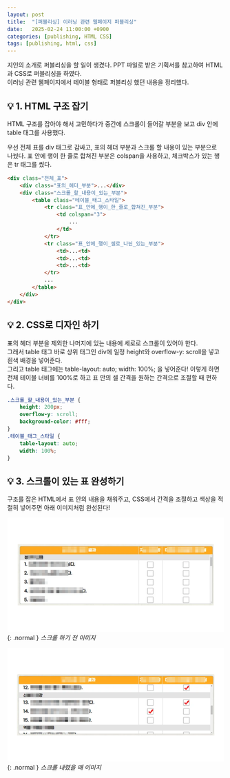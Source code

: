 ```yaml
---
layout: post
title:  "[퍼블리싱] 이러닝 관련 웹페이지 퍼블리싱"
date:   2025-02-24 11:00:00 +0900
categories: [publishing, HTML CSS]
tags: [publishing, html, css]
---
```


지인의 소개로 퍼블리싱을 할 일이 생겼다. PPT 파일로 받은 기획서를 참고하여 HTML과 CSS로 퍼블리싱을 하였다.  
이러닝 관련 웹페이지에서 테이블 형태로 퍼블리싱 했던 내용을 정리했다.  

## 💡 1. HTML 구조 잡기

HTML 구조를 잡아야 해서 고민하다가 중간에 스크롤이 들어갈 부분을 보고 div 안에 table 태그를 사용했다.  

우선 전체 표를 div 태그로 감싸고, 표의 헤더 부분과 스크롤 할 내용이 있는 부분으로 나눴다. 표 안에 행이 한 줄로 합쳐진 부분은 colspan을 사용하고, 체크박스가 있는 행은 tr 태그를 썼다.  

```html
<div class="전체_표">
    <div class="표의_헤더_부분">...</div>
    <div class="스크롤_할_내용이_있는_부분"> 
        <table class="테이블_태그_스타일">
            <tr class="표_안에_행이_한_줄로_합쳐진_부분">
                <td colspan="3">
                    ...
                </td>
            </tr>
            <tr class="표_안에_행이_셀로_나뉜_있는_부분">
                <td>...<td>
                <td>...<td>
                <td>...<td>
            </tr>
            ...
        </table>
    </div>
</div>
```



## 💡 2. CSS로 디자인 하기
표의 헤더 부분을 제외한 나머지에 있는 내용에 세로로 스크롤이 있어야 한다.  
그래서 table 태그 바로 상위 태그인 div에 일정 height와 overflow-y: scroll을 넣고 흰색 배경을 넣어준다.  
그리고 table 태그에는 table-layout: auto; width: 100%; 을 넣어준다! 이렇게 하면 전체 테이블 너비를 100%로 하고 표 안의 셀 간격을 원하는 간격으로 조절할 때 편하다.  

```css
.스크롤_할_내용이_있는_부분 {
    height: 200px; 
    overflow-y: scroll; 
    background-color: #fff;
}
.테이블_태그_스타일 {
    table-layout: auto; 
    width: 100%;
}
```

## 💡 3. 스크롤이 있는 표 완성하기

구조를 잡은 HTML에서 표 안의 내용을 채워주고, CSS에서 간격을 조절하고 색상을 적절히 넣어주면 아래 이미지처럼 완성된다!

![표 작업 퍼블리싱 이미지](/assets/img/post/post-publish-01.png){: .normal  }
_스크롤 하기 전 이미지_

  
![스크롤 내렸을 때 표 작업 퍼블리싱 이미지](/assets/img/post/post-publish-02.png){: .normal  }
_스크롤 내렸을 때 이미지_